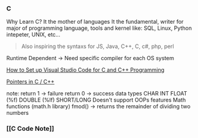 ### C

Why Learn C? It the mother of languages
	It the fundamental, writer for major of programming language, tools and kernel like: SQL, Linux, Python intepeter, UNIX, etc...  
> Also inspiring the syntaxs for JS, Java, C++, C, c#, php, perl 

Runtime Dependent -> Need specific compiler for each OS system

[How to Set up Visual Studio Code for C and C++ Programming](https://www.youtube.com/watch?v=9VE7p-he4fA)

[Pointers in C / C++](https://www.youtube.com/@freecodecamp)


note:
	return 1 -> failure 
	return 0 -> success
data types
	CHAR
	INT
	FLOAT (%f)
	DOUBLE (%lf)
	SHORT/LONG
Doesn't support OOPs features
Math functions (math.h library)
	fmod() -> returns the remainder of dividing two numbers

### [[C Code Note]]